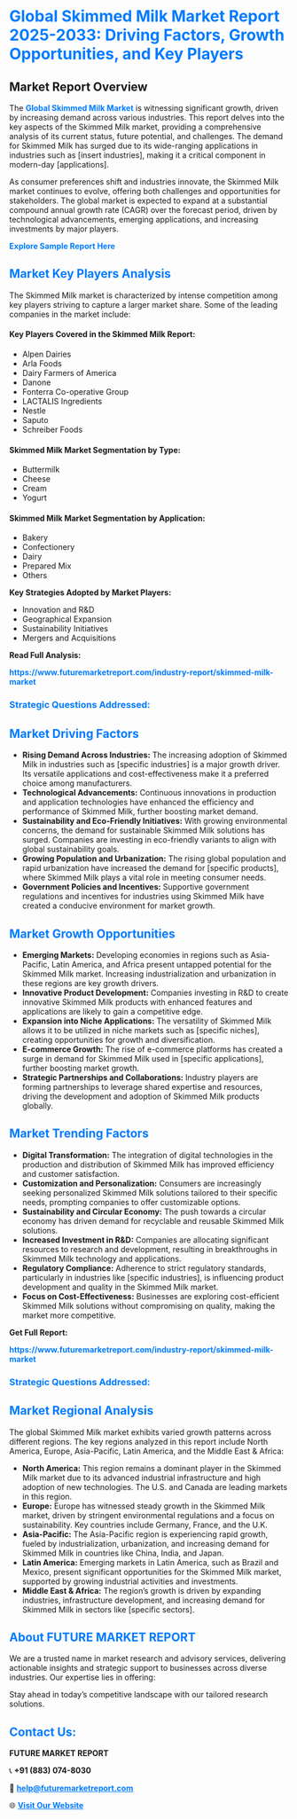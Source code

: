 <h1 style="color: #007BFF;">Global Skimmed Milk Market Report 2025-2033: Driving Factors, Growth Opportunities, and Key Players</h1>

<section id="overview">
<h2>Market Report Overview</h2>
<p>The <a href="https://www.futuremarketreport.com/industry-report/skimmed-milk-market" style="color: #007BFF; text-decoration: none;"><strong>Global Skimmed Milk Market</strong></a> is witnessing significant growth, driven by increasing demand across various industries. This report delves into the key aspects of the Skimmed Milk market, providing a comprehensive analysis of its current status, future potential, and challenges. The demand for Skimmed Milk has surged due to its wide-ranging applications in industries such as [insert industries], making it a critical component in modern-day [applications].</p>
<p>As consumer preferences shift and industries innovate, the Skimmed Milk market continues to evolve, offering both challenges and opportunities for stakeholders. The global market is expected to expand at a substantial compound annual growth rate (CAGR) over the forecast period, driven by technological advancements, emerging applications, and increasing investments by major players.</p>
</section>

<section id="overview">
<p><a href="https://www.futuremarketreport.com/request-sample/reportId=59688" style="color: #007BFF; text-decoration: none;"><strong>Explore Sample Report Here</strong></a></p>
</section>

<section id="key-players">
<h2 style="color: #007BFF;">Market Key Players Analysis</h2>
<p>The Skimmed Milk market is characterized by intense competition among key players striving to capture a larger market share. Some of the leading companies in the market include:</p>
<h4>Key Players Covered in the Skimmed Milk Report:</h4>
<ul><li>Alpen Dairies</li><li>Arla Foods</li><li>Dairy Farmers of America</li><li>Danone</li><li>Fonterra Co-operative Group</li><li>LACTALIS Ingredients</li><li>Nestle</li><li>Saputo</li><li>Schreiber Foods</li></ul>
<h4>Skimmed Milk Market Segmentation by Type:</h4>
<ul><li>Buttermilk</li><li>Cheese</li><li>Cream</li><li>Yogurt</li></ul>

<h4>Skimmed Milk Market Segmentation by Application:</h4>
<ul><li>Bakery</li><li>Confectionery</li><li>Dairy</li><li>Prepared Mix</li><li>Others</li></ul>
<p><strong>Key Strategies Adopted by Market Players:</strong></p>
<ul>
<li>Innovation and R&D</li>
<li>Geographical Expansion</li>
<li>Sustainability Initiatives</li>
<li>Mergers and Acquisitions</li>
</ul>
</section>

<section>
<p><strong>Read Full Analysis: </strong></p><a href="https://www.futuremarketreport.com/industry-report/skimmed-milk-market" style="color: #007BFF; text-decoration: none;"><strong>https://www.futuremarketreport.com/industry-report/skimmed-milk-market</strong></a>
<h3 style="color: #007BFF;">Strategic Questions Addressed:</h3>
</section>

<section id="driving-factors">
<h2 style="color: #007BFF;">Market Driving Factors</h2>
<ul>
<li><strong>Rising Demand Across Industries:</strong> The increasing adoption of Skimmed Milk in industries such as [specific industries] is a major growth driver. Its versatile applications and cost-effectiveness make it a preferred choice among manufacturers.</li>
<li><strong>Technological Advancements:</strong> Continuous innovations in production and application technologies have enhanced the efficiency and performance of Skimmed Milk, further boosting market demand.</li>
<li><strong>Sustainability and Eco-Friendly Initiatives:</strong> With growing environmental concerns, the demand for sustainable Skimmed Milk solutions has surged. Companies are investing in eco-friendly variants to align with global sustainability goals.</li>
<li><strong>Growing Population and Urbanization:</strong> The rising global population and rapid urbanization have increased the demand for [specific products], where Skimmed Milk plays a vital role in meeting consumer needs.</li>
<li><strong>Government Policies and Incentives:</strong> Supportive government regulations and incentives for industries using Skimmed Milk have created a conducive environment for market growth.</li>
</ul>
</section>

<section id="growth-opportunities">
<h2 style="color: #007BFF;">Market Growth Opportunities</h2>
<ul>
<li><strong>Emerging Markets:</strong> Developing economies in regions such as Asia-Pacific, Latin America, and Africa present untapped potential for the Skimmed Milk market. Increasing industrialization and urbanization in these regions are key growth drivers.</li>
<li><strong>Innovative Product Development:</strong> Companies investing in R&D to create innovative Skimmed Milk products with enhanced features and applications are likely to gain a competitive edge.</li>
<li><strong>Expansion into Niche Applications:</strong> The versatility of Skimmed Milk allows it to be utilized in niche markets such as [specific niches], creating opportunities for growth and diversification.</li>
<li><strong>E-commerce Growth:</strong> The rise of e-commerce platforms has created a surge in demand for Skimmed Milk used in [specific applications], further boosting market growth.</li>
<li><strong>Strategic Partnerships and Collaborations:</strong> Industry players are forming partnerships to leverage shared expertise and resources, driving the development and adoption of Skimmed Milk products globally.</li>
</ul>
</section>

<section id="trending-factors">
<h2 style="color: #007BFF;">Market Trending Factors</h2>
<ul>
<li><strong>Digital Transformation:</strong> The integration of digital technologies in the production and distribution of Skimmed Milk has improved efficiency and customer satisfaction.</li>
<li><strong>Customization and Personalization:</strong> Consumers are increasingly seeking personalized Skimmed Milk solutions tailored to their specific needs, prompting companies to offer customizable options.</li>
<li><strong>Sustainability and Circular Economy:</strong> The push towards a circular economy has driven demand for recyclable and reusable Skimmed Milk solutions.</li>
<li><strong>Increased Investment in R&D:</strong> Companies are allocating significant resources to research and development, resulting in breakthroughs in Skimmed Milk technology and applications.</li>
<li><strong>Regulatory Compliance:</strong> Adherence to strict regulatory standards, particularly in industries like [specific industries], is influencing product development and quality in the Skimmed Milk market.</li>
<li><strong>Focus on Cost-Effectiveness:</strong> Businesses are exploring cost-efficient Skimmed Milk solutions without compromising on quality, making the market more competitive.</li>
</ul>
</section>

<section>
<p><strong>Get Full Report: </strong></p><a href="https://www.futuremarketreport.com/industry-report/skimmed-milk-market" style="color: #007BFF; text-decoration: none;"><strong>https://www.futuremarketreport.com/industry-report/skimmed-milk-market</strong></a>
<h3 style="color: #007BFF;">Strategic Questions Addressed:</h3>
</section>


<section id="regional-analysis">
<h2 style="color: #007BFF;">Market Regional Analysis</h2>
<p>The global Skimmed Milk market exhibits varied growth patterns across different regions. The key regions analyzed in this report include North America, Europe, Asia-Pacific, Latin America, and the Middle East & Africa:</p>
<ul>
<li><strong>North America:</strong> This region remains a dominant player in the Skimmed Milk market due to its advanced industrial infrastructure and high adoption of new technologies. The U.S. and Canada are leading markets in this region.</li>
<li><strong>Europe:</strong> Europe has witnessed steady growth in the Skimmed Milk market, driven by stringent environmental regulations and a focus on sustainability. Key countries include Germany, France, and the U.K.</li>
<li><strong>Asia-Pacific:</strong> The Asia-Pacific region is experiencing rapid growth, fueled by industrialization, urbanization, and increasing demand for Skimmed Milk in countries like China, India, and Japan.</li>
<li><strong>Latin America:</strong> Emerging markets in Latin America, such as Brazil and Mexico, present significant opportunities for the Skimmed Milk market, supported by growing industrial activities and investments.</li>
<li><strong>Middle East & Africa:</strong> The region’s growth is driven by expanding industries, infrastructure development, and increasing demand for Skimmed Milk in sectors like [specific sectors].</li>
</ul>
</section>

<footer>
<h2 style="color: #007BFF;">About FUTURE MARKET REPORT</h2>
<p>We are a trusted name in market research and advisory services, delivering actionable insights and strategic support to businesses across diverse industries. Our expertise lies in offering:</p>

<p>Stay ahead in today’s competitive landscape with our tailored research solutions.</p>

<h2 style="color: #007BFF;">Contact Us:</h2>
<p><strong>FUTURE MARKET REPORT</strong></p>
<p>📞 <strong>+91 (883) 074-8030</strong></p>
<p>📧 <strong><a href="mailto:help@futuremarketreport.com" style="color: #007BFF;">help@futuremarketreport.com</a></strong></p>
<p>🌐 <strong><a href="https://www.futuremarketreport.com/" style="color: #007BFF;">Visit Our Website</a></strong></p>
</footer>
